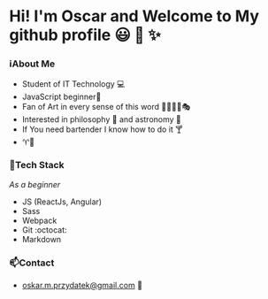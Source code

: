# Hi! I'm Oscar and Welcome to My github profile :smiley: :wave: :sparkles: 

### :information_source:About Me 
- Student of IT Technology :computer:
- JavaScript beginner:beginner: 
- Fan of Art in every sense of this word :musical_note::art::scream::book::performing_arts:
- Interested in philosophy :moyai: and astronomy :milky_way:
- If You need bartender I know how to do it :cocktail:
- :aries::rat:

### :hammer:Tech Stack
 *As a beginner*
- JS (ReactJs, Angular)
- Sass
- Webpack 
- Git :octocat: 
- Markdown

### :mailbox:Contact
- oskar.m.przydatek@gmail.com :postbox:

